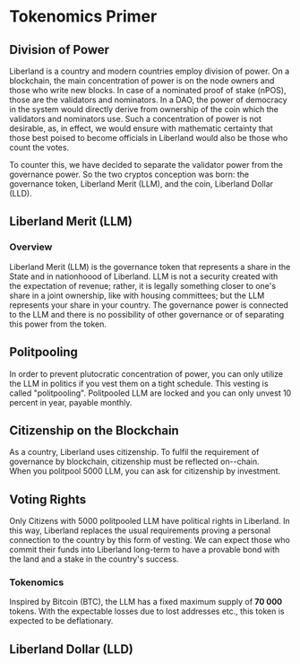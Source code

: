 # Tokenomics Primer

## Division of Power
Liberland is a country and modern countries employ division of power. On a blockchain, the main concentration of power is on the node owners and those who write new blocks. In case of a nominated proof of stake (nPOS), those are the validators and nominators. In a DAO, the power of democracy in the system would directly derive from ownership of the coin which the validators and nominators use. Such a concentration of power is not desirable, as, in effect, we would ensure with mathematic certainty that those best poised to become officials in Liberland would also be those who count the votes.

To counter this, we have decided to separate the validator power from the governance power. So the two cryptos conception was born: the governance token, Liberland Merit (LLM), and the coin, Liberland Dollar (LLD).

## Liberland Merit (LLM)
### Overview
Liberland Merit (LLM) is the governance token that represents a share in the State and in nationhoood of Liberland. LLM is not a security created with the expectation of revenue; rather, it is legally something closer to one's share in a joint ownership, like with housing committees; but the LLM represents your share in your country. The governance power is connected to the LLM and there is no possibility of other governance or of separating this power from the token.

## Politpooling
In order to prevent plutocratic concentration of power, you can only utilize the LLM in politics if you vest them on a tight schedule. This vesting is called "politpooling". Politpooled LLM are locked and you can only unvest 10 percent in year, payable monthly. 

## Citizenship on the Blockchain
As a country, Liberland uses citizenship. To fulfil the requirement of governance by blockchain, citizenship must be reflected on--chain.  
When you politpool 5000 LLM, you can ask for citizenship by investment. 

## Voting Rights
Only Citizens with 5000 politpooled LLM have political rights in Liberland. In this way, Liberland replaces the usual requirements proving a personal connection to the country by this form of vesting. We can expect those who commit their funds into Liberland long-term to have a provable bond with the land and a stake in the country's success.

### Tokenomics
Inspired by Bitcoin (BTC), the LLM has a fixed maximum supply of **70 000** tokens. With the expectable losses due to lost addresses etc., this token is expected to be deflationary.

## Liberland Dollar (LLD)
